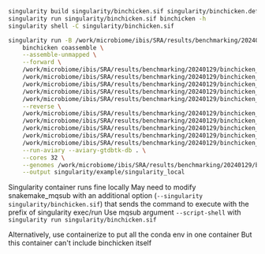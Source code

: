 
```bash
singularity build singularity/binchicken.sif singularity/binchicken.def
singularity run singularity/binchicken.sif binchicken -h
singularity shell -C singularity/binchicken.sif

singularity run -B /work/microbiome/ibis/SRA/results/benchmarking/20240129/binchicken_co195/single_sample/coassemble,$(pwd) singularity/binchicken.sif \
    binchicken coassemble \
    --assemble-unmapped \
    --forward \
    /work/microbiome/ibis/SRA/results/benchmarking/20240129/binchicken_co195/single_sample/coassemble/sra/ERR599149_1.fastq.gz \
    /work/microbiome/ibis/SRA/results/benchmarking/20240129/binchicken_co195/single_sample/coassemble/sra/ERR599166_1.fastq.gz \
    /work/microbiome/ibis/SRA/results/benchmarking/20240129/binchicken_co195/single_sample/coassemble/sra/SRR12561417_1.fastq.gz \
    /work/microbiome/ibis/SRA/results/benchmarking/20240129/binchicken_co195/single_sample/coassemble/sra/SRR4028167_1.fastq.gz \
    /work/microbiome/ibis/SRA/results/benchmarking/20240129/binchicken_co195/single_sample/coassemble/sra/SRR4028175_1.fastq.gz \
    --reverse \
    /work/microbiome/ibis/SRA/results/benchmarking/20240129/binchicken_co195/single_sample/coassemble/sra/ERR599149_2.fastq.gz \
    /work/microbiome/ibis/SRA/results/benchmarking/20240129/binchicken_co195/single_sample/coassemble/sra/ERR599166_2.fastq.gz \
    /work/microbiome/ibis/SRA/results/benchmarking/20240129/binchicken_co195/single_sample/coassemble/sra/SRR12561417_2.fastq.gz \
    /work/microbiome/ibis/SRA/results/benchmarking/20240129/binchicken_co195/single_sample/coassemble/sra/SRR4028167_2.fastq.gz \
    /work/microbiome/ibis/SRA/results/benchmarking/20240129/binchicken_co195/single_sample/coassemble/sra/SRR4028175_2.fastq.gz \
    --run-aviary --aviary-gtdbtk-db . \
    --cores 32 \
    --genomes /work/microbiome/ibis/SRA/results/benchmarking/20240129/binchicken_co195/single_sample/coassemble/coassemble/coassembly_0/recover/bins/final_bins/metabat_bins_sens.tsv.022.fna \
    --output singularity/example/singularity_local
```

Singularity container runs fine locally
May need to modify snakemake_mqsub with an additional option (`--singularity singularity/binchicken.sif`) that sends the command to execute with the prefix of singularity exec/run
Use mqsub argument `--script-shell` with `singularity run singularity/binchicken.sif`

Alternatively, use containerize to put all the conda env in one container
But this container can't include binchicken itself
